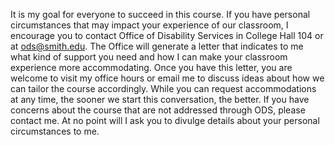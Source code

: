 It is my goal for everyone to succeed in this course. If you have personal circumstances that may impact your experience of our classroom, I encourage you to contact Office of Disability Services in College Hall 104 or at [ods@smith.edu](mailto:ods@smith.edu). The Office will generate a letter that indicates to me what kind of support you need and how I can make your classroom experience more accommodating. Once you have this letter, you are welcome to visit my office hours or email me to discuss ideas about how we can tailor the course accordingly. While you can request accommodations at any time, the sooner we start this conversation, the better. If you have concerns about the course that are not addressed through ODS, please contact me. At no point will I ask you to divulge details about your personal circumstances to me. 
